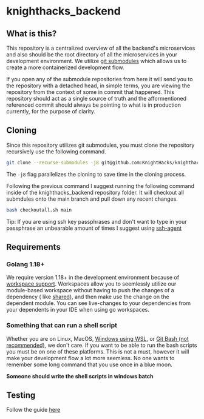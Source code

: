 # knighthacks_backend

## What is this?

This repository is a centralized overview of all the backend's microservices and also should be the root directory of
all the microservices in your development environment. We
utilize [git submodules](https://git-scm.com/book/en/v2/Git-Tools-Submodules) which allows us to create a more
containerized development flow.

If you open any of the submodule repositories from here it will send you to the repository with a detached head, in
simple terms, you are viewing the repository from the context of some in commit that happened. This repository should
act as a single source of truth and the afformentioned referenced commit should always be pointing to what is in
production currently, for the purpose of clarity.

## Cloning

Since this repository utilizes git submodules, you must clone the repository recursively use the following command.

```bash
git clone --recurse-submodules -j8 git@github.com:KnightHacks/knighthacks_backend.git
```

The `-j8` flag parallelizes the cloning to save time in the cloning process.


Following the previous command I suggest running the following command inside of the knighthacks_backend repository folder. It will checkout all submdules onto the main branch and pull down any recent changes. 
```bash
bash checkoutall.sh main
```

Tip: If you are using ssh key passphrases and don't want to type in your passphrase an unbearable amount of times I
suggest using [ssh-agent](https://www.ssh.com/academy/ssh/add)

## Requirements

### Golang 1.18+

We require version 1.18+ in the development environment because
of [workspace support](https://go.dev/doc/tutorial/workspaces). Workspaces allow you to seemlessly utilize our
module-based workspace without having to push the changes of a dependency (
like [shared](https://github.com/KnightHacks/knighthacks_shared)), and then make use the change on the dependent module.
You can see live-changes to your dependencies from your dependents in your IDE when using go workspaces.

### Something that can run a shell script

Whether you are on Linux, MacOS, [Windows using WSL](https://docs.microsoft.com/en-us/windows/wsl/about),
or [Git Bash (not recommended)](https://gitforwindows.org/), we don't care. If you want to be able to run the bash
scripts you must be on one of these platforms. This is not a must, however it will make your development flow a lot more
seemless. No one wants to remember some long command that you use once in a blue moon.

**Someone should write the shell scripts in windows batch**

## Testing

Follow the guide [here](https://github.com/KnightHacks/knighthacks_backend/blob/main/TESTING.md)

